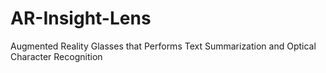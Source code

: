 # AR-Insight-Lens
Augmented Reality Glasses that Performs Text Summarization and Optical Character Recognition
